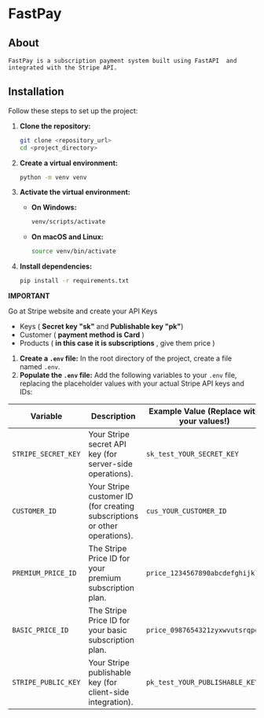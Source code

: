 # FastPay
## About
    FastPay is a subscription payment system built using FastAPI  and integrated with the Stripe API. 
## Installation

Follow these steps to set up the project:

1.  **Clone the repository:**

    ```bash
    git clone <repository_url>
    cd <project_directory>
    ```

2.  **Create a virtual environment:**

    ```bash
    python -m venv venv
    ```

3.  **Activate the virtual environment:**

    *   **On Windows:**

        ```bash
        venv/scripts/activate
        ```

    *   **On macOS and Linux:**

        ```bash
        source venv/bin/activate
        ```

4.  **Install dependencies:**

    ```bash
    pip install -r requirements.txt
    ```

**IMPORTANT**

Go at Stripe website and create your API Keys
  - Keys ( **Secret key "sk"** and **Publishable key "pk"**)
  - Customer ( **payment method is Card** )
  - Products ( **in this case it is subscriptions** , give them price )

1.  **Create a `.env` file:**  In the root directory of the project, create a file named `.env`.
2.  **Populate the `.env` file:** Add the following variables to your `.env` file, replacing the placeholder values with your actual Stripe API keys and IDs:

| Variable               | Description                                                                 | Example Value (Replace with your values!)                     |
| ---------------------- | --------------------------------------------------------------------------- | ------------------------------------------------------------ |
| `STRIPE_SECRET_KEY`    | Your Stripe secret API key (for server-side operations).                    | `sk_test_YOUR_SECRET_KEY`                                    |
| `CUSTOMER_ID`          | Your Stripe customer ID (for creating subscriptions or other operations). | `cus_YOUR_CUSTOMER_ID`                                       |
| `PREMIUM_PRICE_ID`     | The Stripe Price ID for your premium subscription plan.                   | `price_1234567890abcdefghijkl`                            |
| `BASIC_PRICE_ID`       | The Stripe Price ID for your basic subscription plan.                      | `price_0987654321zyxwvutsrqpon`                            |
| `STRIPE_PUBLIC_KEY`    | Your Stripe publishable key (for client-side integration).                | `pk_test_YOUR_PUBLISHABLE_KEY`                               |





